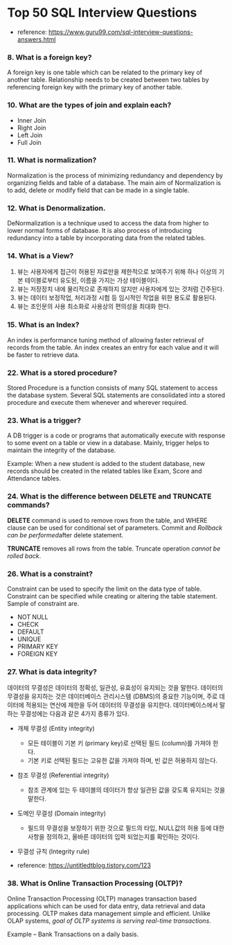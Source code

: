 # Top 50 SQL Interview Questions

- reference: https://www.guru99.com/sql-interview-questions-answers.html


### 8. What is a foreign key?
A foreign key is one table which can be related to the primary key of another table. 
Relationship needs to be created between two tables by referencing foreign key with the primary key of another table.


### 10. What are the types of join and explain each?
- Inner Join
- Right Join
- Left Join
- Full Join


### 11. What is normalization?
Normalization is the process of minimizing redundancy and dependency by organizing fields and table of a database. 
The main aim of Normalization is to add, delete or modify field that can be made in a single table.


### 12. What is Denormalization.
DeNormalization is a technique used to access the data from higher to lower normal forms of database. 
It is also process of introducing redundancy into a table by incorporating data from the related tables.


### 14. What is a View?
1. 뷰는 사용자에게 접근이 허용된 자료만을 제한적으로 보여주기 위해 하나 이상의 기본 테이블로부터 유도된, 이름을 가지는 가상 테이블이다.
2. 뷰는 저장장치 내에 물리적으로 존재하지 않지만 사용자에게 있는 것처럼 간주된다.
3. 뷰는 데이터 보정작업, 처리과정 시험 등 임시적인 작업을 위한 용도로 활용된다.
4. 뷰는 조인문의 사용 최소화로 사용상의 편의성을 최대화 한다.


### 15. What is an Index?
An index is performance tuning method of allowing faster retrieval of records from the table. 
An index creates an entry for each value and it will be faster to retrieve data.


### 22. What is a stored procedure?
Stored Procedure is a function consists of many SQL statement to access the database system. 
Several SQL statements are consolidated into a stored procedure and execute them whenever and wherever required.


### 23. What is a trigger?
A DB trigger is a code or programs that automatically execute with response to some event on a table or view in a database. 
Mainly, trigger helps to maintain the integrity of the database.

Example: When a new student is added to the student database, 
new records should be created in the related tables like Exam, Score and Attendance tables.


### 24. What is the difference between DELETE and TRUNCATE commands?

<b>DELETE</b> command is used to remove rows from the table, 
and WHERE clause can be used for conditional set of parameters. 
Commit and *Rollback can be performed*after delete statement.

<b>TRUNCATE</b> removes all rows from the table. 
Truncate operation *cannot be rolled back*.


### 26. What is a constraint?
Constraint can be used to specify the limit on the data type of table. 
Constraint can be specified while creating or altering the table statement. 
Sample of constraint are.
- NOT NULL
- CHECK
- DEFAULT
- UNIQUE
- PRIMARY KEY
- FOREIGN KEY



### 27. What is data integrity?

데이터의 무결성은 데이터의 정확성, 일관성, 유효성이 유지되는 것을 말한다. 
데이터의 무결성을 유지하는 것은 데이터베이스 관리시스템 (DBMS)의 중요한 기능이며, 
주로 데이터에 적용되는 연산에 제한을 두어 데이터의 무결성을 유지한다. 
데이터베이스에서 말하는 무결성에는 다음과 같은 4가지 종류가 있다.

- 개체 무결성 (Entity integrity)
  - 모든 테이블이 기본 키 (primary key)로 선택된 필드 (column)를 가져야 한다. 
  - 기본 키로 선택된 필드는 고유한 값을 가져야 하며, 빈 값은 허용하지 않는다.

- 참조 무결성 (Referential integrity)
  - 참조 관계에 있는 두 테이블의 데이터가 항상 일관된 값을 갖도록 유지되는 것을 말한다.
  
- 도메인 무결성 (Domain integrity)
  - 필드의 무결성을 보장하기 위한 것으로 필드의 타입, NULL값의 허용 등에 대한 사항을 정의하고, 
  올바른 데이터의 입력 되었는지를 확인하는 것이다.
 
- 무결성 규칙 (Integrity rule)

- reference: https://untitledtblog.tistory.com/123


### 38. What is Online Transaction Processing (OLTP)?

Online Transaction Processing (OLTP) manages transaction based applications which can be used for data entry, 
data retrieval and data processing. 
OLTP makes data management simple and efficient. 
Unlike OLAP systems, *goal of OLTP systems is serving real-time transactions*.

Example – Bank Transactions on a daily basis.






